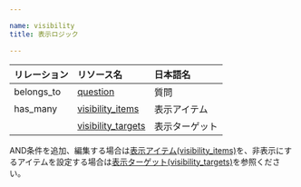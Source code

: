 ```yaml
---

name: visibility
title: 表示ロジック

---
```


|リレーション|リソース名|日本語名|
|:---|:---|:---|
|belongs_to|[question](#question)|質問|
|has_many|[visibility_items](#visibility_item)|表示アイテム|
||[visibility_targets](#visibility_target)|表示ターゲット|

AND条件を追加、編集する場合は[表示アイテム(visibility_items)](#visibility_item)を、非表示にするアイテムを設定する場合は[表示ターゲット(visibility_targets)](#visibility_target)を参照ください。